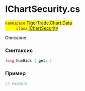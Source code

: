 
# IChartSecurity.cs
<mark style="color:purple;">`namespace` [TigerTrade.Chart](../../../../TigerTrade.Chart.md).[Data](../../../../TigerTrade.Chart/Data.md)  
&nbsp;&nbsp;&nbsp;&nbsp;&nbsp;&nbsp;&nbsp;&nbsp;&nbsp;`class` [IChartSecurity](../../IChartSecurity.cs.md)

Описание

### Синтаксис
```csharp
long NumBids { get; }
```
### Пример  
```csharp
// example
```
